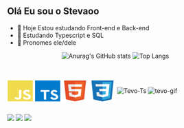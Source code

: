 ## Olá Eu sou o Stevaoo

- 🔭 Hoje Estou estudando Front-end e Back-end
- 🌱 Estudando Typescript e SQL
- 🤔 Pronomes ele/dele

<p align="center">
  <img src="https://github-readme-stats.vercel.app/api?username=Stevaoo&show_icons=true&theme=github_dark" alt="Anurag's GitHub stats" height="150"/>
  <img src="https://github-readme-stats.vercel.app/api/top-langs/?username=Stevaoo&layout=compact&theme=github_dark" alt="Top Langs" height="150"/>
</p>

<br>
<div style="display: inline_block"><br>
  <img align="center" alt="Tevo-Js" height="50" width="60" src="https://raw.githubusercontent.com/devicons/devicon/master/icons/javascript/javascript-plain.svg">
  <img align="center" alt="Tevo-Ts" height="50" width="60" src="https://raw.githubusercontent.com/devicons/devicon/master/icons/typescript/typescript-plain.svg">
  <img align="center" alt="Tevo-HTML" height="50" width="60" src="https://raw.githubusercontent.com/devicons/devicon/master/icons/html5/html5-original.svg">
  <img align="center" alt="Tevo-CSS" height="50" width="60" 
src="https://raw.githubusercontent.com/devicons/devicon/master/icons/css3/css3-original.svg">
  <img align="center" alt="Tevo-Ts" height="50" width="60"
    src="https://cdn.jsdelivr.net/gh/devicons/devicon@latest/icons/azuresqldatabase/azuresqldatabase-original.svg" />
          
<img align="center" alt="tevo-gif" height="120" width="60" src="https://media4.giphy.com/media/xUNd9PkiBPoATX611u/giphy.gif">
</div>

##

<div> 
  <a href="https://instagram.com/stevaordrigues_06" target="_blank"><img src="https://img.shields.io/badge/-Instagram-%23E4405F?style=for-the-badge&logo=instagram&logoColor=white" target="_blank"></a>
  <a href = "mailto:severo.rodrigues2807@gmail.com"><img src="https://img.shields.io/badge/-Gmail-%23333?style=for-the-badge&logo=gmail&logoColor=white" target="_blank"></a>
  <a href="https://www.linkedin.com/in/stevão-rodrigues-524056300" target="_blank"><img src="https://img.shields.io/badge/-LinkedIn-%230077B5?style=for-the-badge&logo=linkedin&logoColor=white" target="_blank"></a> 

  
</div>
